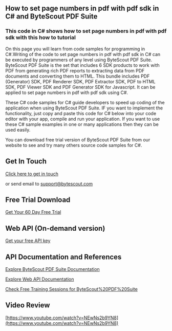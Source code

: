 ## How to set page numbers in pdf with pdf sdk in C# and ByteScout PDF Suite

### This code in C# shows how to set page numbers in pdf with pdf sdk with this how to tutorial

On this page you will learn from code samples for programming in C#.Writing of the code to set page numbers in pdf with pdf sdk in C# can be executed by programmers of any level using ByteScout PDF Suite. ByteScout PDF Suite is the set that includes 6 SDK products to work with PDF from generating rich PDF reports to extracting data from PDF documents and converting them to HTML. This bundle includes PDF (Generator) SDK, PDF Renderer SDK, PDF Extractor SDK, PDF to HTML SDK, PDF Viewer SDK and PDF Generator SDK for Javascript. It can be applied to set page numbers in pdf with pdf sdk using C#.

 These C# code samples for C# guide developers to speed up coding of the application when using ByteScout PDF Suite. IF you want to implement the functionality, just copy and paste this code for C# below into your code editor with your app, compile and run your application. If you want to use these C# sample examples in one or many applications then they can be used easily.

You can download free trial version of ByteScout PDF Suite from our website to see and try many others source code samples for C#.

## Get In Touch

[Click here to get in touch](https://bytescout.zendesk.com/hc/en-us/requests/new?subject=ByteScout%20PDF%20Suite%20Question)

or send email to [support@bytescout.com](mailto:support@bytescout.com?subject=ByteScout%20PDF%20Suite%20Question) 

## Free Trial Download

[Get Your 60 Day Free Trial](https://bytescout.com/download/web-installer?utm_source=github-readme)

## Web API (On-demand version)

[Get your free API key](https://pdf.co/documentation/api?utm_source=github-readme)

## API Documentation and References

[Explore ByteScout PDF Suite Documentation](https://bytescout.com/documentation/index.html?utm_source=github-readme)

[Explore Web API Documentation](https://pdf.co/documentation/api?utm_source=github-readme)

[Check Free Training Sessions for ByteScout%20PDF%20Suite](https://academy.bytescout.com/)

## Video Review

[https://www.youtube.com/watch?v=NEwNs2b9YN8](https://www.youtube.com/watch?v=NEwNs2b9YN8)